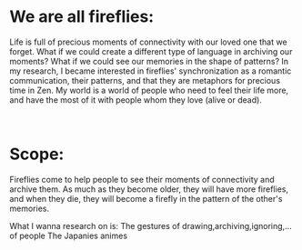 # We are all fireflies:
Life is full of precious moments of connectivity with our loved one that we forget. What if we could create a different type of language in archiving our moments? What if we could see our memories in the shape of patterns? In my research, I became interested in fireflies' synchronization as a romantic communication, their patterns, and that they are metaphors for precious time in Zen. My world is a world of people who need to feel their life more, and have the most of it with people whom they love (alive or dead).

<br>

# Scope:
 Fireflies come to help people to see their moments of connectivity and archive them. As much as they become older, they will have more fireflies, and when they die, they will become a firefly in the pattern of the other's memories. 

 What I wanna research on is:
 The gestures of drawing,archiving,ignoring,... of people
 The Japanies animes 

